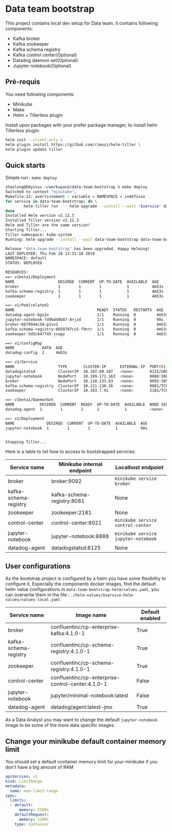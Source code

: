# Data team bootstrap

This project contains local dev setup for Data team.
it contains following components:

- Kafka broker
- Kafka zookeeper
- Kafka schema registry
- Kafka control center(Optional)
- Datadog daemon set(Optional)
- Jupyter notebook(Optional)

## Pré-requis
You need following components:

- Minikube
- Make
- Helm + Tillerless plugin

Install upon packages with your prefer package manager, to install helm Tillerless plugin:
```bash
helm init --client-only \
helm plugin install https://github.com/rimusz/helm-tiller \
helm plugin update tiller
```

## Quick starts
Simple run :
``` make deploy ```
```bash
zhaolong@Odyssus ~/workspace/data-team-bootstrap % make deploy
Switched to context "minikube".
Makefile:12: avertissement : variable « NAMESPACE » indéfinie
for service in data-team-bootstrap; do \
        helm tiller run  -- helm upgrade --install --wait "$service" data-team-bootstrap-helm --values ./helm-values/$service-helm-values/values-local.yaml
done
Installed Helm version v2.12.3
Installed Tiller version v2.12.3
Helm and Tiller are the same version!
Starting Tiller...
Tiller namespace: kube-system
Running: helm upgrade --install --wait data-team-bootstrap data-team-bootstrap-helm --values ./helm-values/data-team-bootstrap-helm-values/values-local.yaml

Release "data-team-bootstrap" has been upgraded. Happy Helming!
LAST DEPLOYED: Thu Feb 28 13:31:18 2019
NAMESPACE: default
STATUS: DEPLOYED

RESOURCES:
==> v1beta1/Deployment
NAME                   DESIRED  CURRENT  UP-TO-DATE  AVAILABLE  AGE
broker                 1        1        1           1          4m53s
kafka-schema-registry  1        1        1           1          4m53s
zookeeper              1        1        1           1          4m53s

==> v1/Pod(related)
NAME                                    READY  STATUS   RESTARTS  AGE
datadog-agent-bgs2v                     1/1    Running  0         4m53s
jupyter-notebook-7d9bd49b87-8rjzd       1/1    Running  0         98s
broker-6679944c58-p2vv2                 1/1    Running  0         4m53s
kafka-schema-registry-6659797cc5-f9ntr  1/1    Running  0         4m53s
zookeeper-5d5cb47745-jcwgz              1/1    Running  0         4m53s

==> v1/ConfigMap
NAME            DATA  AGE
datadog-config  2     4m53s

==> v1/Service
NAME                   TYPE       CLUSTER-IP      EXTERNAL-IP  PORT(S)                        AGE
datadogstatsd          ClusterIP  10.107.69.107   <none>       8125/UDP                       4m53s
jupyter-notebook       NodePort   10.109.171.163  <none>       8888:30040/TCP                 98s
broker                 NodePort   10.110.233.63   <none>       9092:30537/TCP,9999:30727/TCP  4m53s
kafka-schema-registry  ClusterIP  10.111.130.26   <none>       8081/TCP                       4m53s
zookeeper              ClusterIP  10.103.7.91     <none>       2181/TCP                       4m53s

==> v1beta1/DaemonSet
NAME           DESIRED  CURRENT  READY  UP-TO-DATE  AVAILABLE  NODE SELECTOR  AGE
datadog-agent  1        1        1      1           1          <none>         4m53s

==> v1/Deployment
NAME              DESIRED  CURRENT  UP-TO-DATE  AVAILABLE  AGE
jupyter-notebook  1        1        1           1          98s


Stopping Tiller...
```
Here is a table to list how to access to bootstrapped services:

|Service name           |Minikube internal endpoint |Localhost endpoint                 |
|-----------------------|---------------------------|-----------------------------------|
|broker                 |broker:9092                | `minikube service broker `        |
|kafka-schema-registry  |kafka-schema-registry:8081 |None                               |
|zookeeper              |zookeeper:2181             |None                               |
|control-center         |control-center:9021        |`minikube service control-center`  |
|jupyter-notebook       |jupyter-notebook:8888      |`minikube service jupyter-notebook`|
|datadog-agent          |datadogstatsd:8125         |None                               |

## User configurations
As the bootstrap project is configured by a helm you have some flexibility to configure it, Especially the components docker images, find the default helm value configurations in `data-team-bootstrap-helm/values.yaml`, you can overwrite them in the file : `./helm-values/$service-helm-values/values-local.yaml`

|Service name           |Image name                                       |Default enabled |
|-----------------------|-------------------------------------------------|----------------|
|broker                 |confluentinc/cp-enterprise-kafka:4.1.0-1         |True            |
|kafka-schema-registry  |confluentinc/cp-schema-registry:4.1.0-1          |True            |
|zookeeper              |confluentinc/cp-schema-registry:4.1.0-1          |True            |
|control-center         |confluentinc/cp-enterprise-control-center:4.1.0-1|False           |
|jupyter-notebook       |jupyter/minimal-notebook:latest                  |False           |
|datadog-agent          |datadog/agent:latest-jmx                         |True            |

As a Data Analyst you may want to change the default `jupyter-notebook` image to be some of the more data specific images.

## Change your minikube default container memory limit
You should set a default container memory limit for your minikube if you don't have a big amount of RAM
``` yaml
apiVersion: v1
kind: LimitRange
metadata:
  name: mem-limit-range
spec:
  limits:
  - default:
      memory: 256Mi
    defaultRequest:
      memory: 128Mi
    type: Container
```